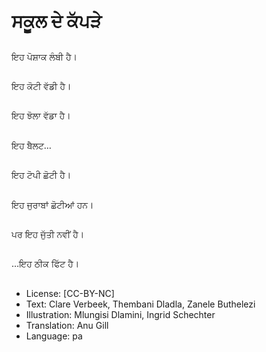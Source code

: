 # ਸਕੂਲ ਦੇ ਕੱਪੜੇ

##
ਇਹ ਪੋਸ਼ਾਕ ਲੰਬੀ ਹੈ।

##
ਇਹ ਕੋਟੀ ਵੱਡੀ ਹੈ।

##
ਇਹ ਝੋਲਾ ਵੱਡਾ ਹੈ।

##
ਇਹ ਬੈਲਟ…

##
ਇਹ ਟੋਪੀ ਛੋਟੀ ਹੈ।

##
ਇਹ ਜੁਰਾਬਾਂ ਛੋਟੀਆਂ ਹਨ।

##
ਪਰ ਇਹ ਜੁੱਤੀ ਨਵੀਂ ਹੈ।

##
…ਇਹ ਠੀਕ ਫਿੱਟ ਹੈ।

##
* License: [CC-BY-NC]
* Text: Clare Verbeek, Thembani Dladla, Zanele Buthelezi
* Illustration: Mlungisi Dlamini, Ingrid Schechter
* Translation: Anu Gill
* Language: pa
